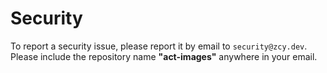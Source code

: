# Security

To report a security issue, please report it by email to `security@zcy.dev`. Please include the repository name **"act-images"** anywhere in your email.
